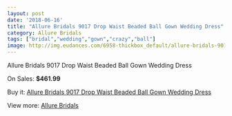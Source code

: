 ```yaml
---
layout: post
date: '2018-06-16'
title: "Allure Bridals 9017 Drop Waist Beaded Ball Gown Wedding Dress"
category: Allure Bridals
tags: ["bridal","wedding","gown","crazy","ball"]
image: http://img.eudances.com/6958-thickbox_default/allure-bridals-9017-drop-waist-beaded-ball-gown-wedding-dress.jpg
---
```

Allure Bridals 9017 Drop Waist Beaded Ball Gown Wedding Dress

On Sales: **$461.99**
<a href="https://www.eudances.com/en/allure-bridals/2545-allure-bridals-9017-drop-waist-beaded-ball-gown-wedding-dress.html"><amp-img layout="responsive" width="600" height="600" src="//img.eudances.com/6958-thickbox_default/allure-bridals-9017-drop-waist-beaded-ball-gown-wedding-dress.jpg" alt="Allure Bridals 9017 Drop Waist Beaded Ball Gown Wedding Dress 0" /></a>
<a href="https://www.eudances.com/en/allure-bridals/2545-allure-bridals-9017-drop-waist-beaded-ball-gown-wedding-dress.html"><amp-img layout="responsive" width="600" height="600" src="//img.eudances.com/6961-thickbox_default/allure-bridals-9017-drop-waist-beaded-ball-gown-wedding-dress.jpg" alt="Allure Bridals 9017 Drop Waist Beaded Ball Gown Wedding Dress 1" /></a>
<a href="https://www.eudances.com/en/allure-bridals/2545-allure-bridals-9017-drop-waist-beaded-ball-gown-wedding-dress.html"><amp-img layout="responsive" width="600" height="600" src="//img.eudances.com/6960-thickbox_default/allure-bridals-9017-drop-waist-beaded-ball-gown-wedding-dress.jpg" alt="Allure Bridals 9017 Drop Waist Beaded Ball Gown Wedding Dress 2" /></a>
<a href="https://www.eudances.com/en/allure-bridals/2545-allure-bridals-9017-drop-waist-beaded-ball-gown-wedding-dress.html"><amp-img layout="responsive" width="600" height="600" src="//img.eudances.com/6959-thickbox_default/allure-bridals-9017-drop-waist-beaded-ball-gown-wedding-dress.jpg" alt="Allure Bridals 9017 Drop Waist Beaded Ball Gown Wedding Dress 3" /></a>

Buy it: [Allure Bridals 9017 Drop Waist Beaded Ball Gown Wedding Dress](https://www.eudances.com/en/allure-bridals/2545-allure-bridals-9017-drop-waist-beaded-ball-gown-wedding-dress.html "Allure Bridals 9017 Drop Waist Beaded Ball Gown Wedding Dress")

View more: [Allure Bridals](https://www.eudances.com/en/2-allure-bridals "Allure Bridals")